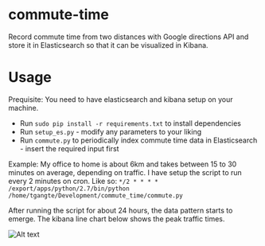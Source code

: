 # commute-time
Record commute time from two distances with Google directions API and store it in Elasticsearch so that it can be visualized in Kibana. 

# Usage
Prequisite: You need to have elasticsearch and kibana setup on your machine.

* Run `sudo pip install -r requirements.txt` to install dependencies
* Run `setup_es.py` - modify any parameters to your liking
* Run `commute.py` to periodically index commute time data in Elasticsearch - insert the required input first


Example:
My office to home is about 6km and takes between 15 to 30 minutes on average, depending on traffic. I have setup the script to run every 2 minutes on cron.
Like so: ```*/2 * * * * /export/apps/python/2.7/bin/python  /home/tgangte/Development/commute_time/commute.py```

After running the script for about 24 hours, the data pattern starts to emerge. The kibana line chart below shows the peak traffic times.

![Alt text](/screenshots/screen1.jpg?raw=true "Commute time graph on kibana")

